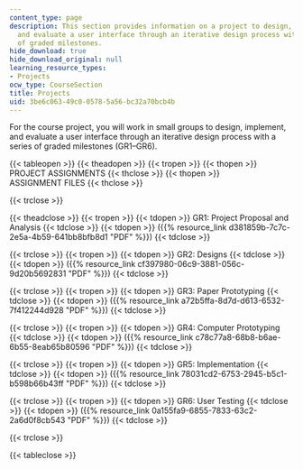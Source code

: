 ```yaml
---
content_type: page
description: This section provides information on a project to design, implement,
  and evaluate a user interface through an iterative design process with a series
  of graded milestones.
hide_download: true
hide_download_original: null
learning_resource_types:
- Projects
ocw_type: CourseSection
title: Projects
uid: 3be6c063-49c0-0578-5a56-bc32a70bcb4b
---
```


For the course project, you will work in small groups to design, implement, and evaluate a user interface through an iterative design process with a series of graded milestones (GR1–GR6).

{{< tableopen >}}
{{< theadopen >}}
{{< tropen >}}
{{< thopen >}}
PROJECT ASSIGNMENTS
{{< thclose >}}
{{< thopen >}}
ASSIGNMENT FILES
{{< thclose >}}

{{< trclose >}}

{{< theadclose >}}
{{< tropen >}}
{{< tdopen >}}
GR1: Project Proposal and Analysis
{{< tdclose >}}
{{< tdopen >}}
({{% resource_link d381859b-7c7c-2e5a-4b59-641bb8bfb8d1 "PDF" %}})
{{< tdclose >}}

{{< trclose >}}
{{< tropen >}}
{{< tdopen >}}
GR2: Designs
{{< tdclose >}}
{{< tdopen >}}
({{% resource_link cf397980-06c9-3881-056c-9d20b5692831 "PDF" %}})
{{< tdclose >}}

{{< trclose >}}
{{< tropen >}}
{{< tdopen >}}
GR3: Paper Prototyping
{{< tdclose >}}
{{< tdopen >}}
({{% resource_link a72b5ffa-8d7d-d613-6532-7f412244d928 "PDF" %}})
{{< tdclose >}}

{{< trclose >}}
{{< tropen >}}
{{< tdopen >}}
GR4: Computer Prototyping
{{< tdclose >}}
{{< tdopen >}}
({{% resource_link c78c77a8-68b8-b6ae-6b55-8eab65b80596 "PDF" %}})
{{< tdclose >}}

{{< trclose >}}
{{< tropen >}}
{{< tdopen >}}
GR5: Implementation
{{< tdclose >}}
{{< tdopen >}}
({{% resource_link 78031cd2-6753-2945-b5c1-b598b66b43ff "PDF" %}})
{{< tdclose >}}

{{< trclose >}}
{{< tropen >}}
{{< tdopen >}}
GR6: User Testing
{{< tdclose >}}
{{< tdopen >}}
({{% resource_link 0a155fa9-6855-7833-63c2-2a6d0f8cb543 "PDF" %}})
{{< tdclose >}}

{{< trclose >}}

{{< tableclose >}}